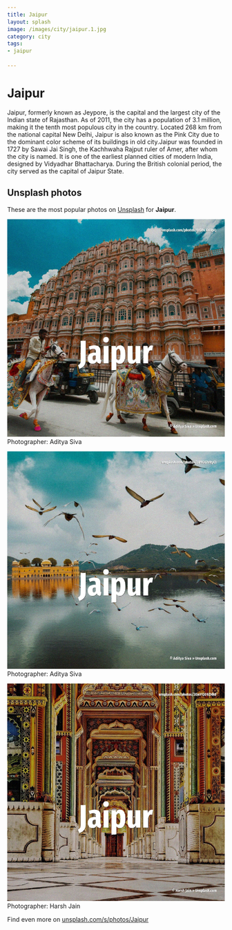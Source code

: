 ```yaml
---
title: Jaipur
layout: splash
image: /images/city/jaipur.1.jpg
category: city
tags:
- jaipur

---
```

# Jaipur

Jaipur, formerly known as Jeypore, is the capital and the largest city of the Indian state of  Rajasthan. As of 2011, the city has a population of 3.1 million, making it the tenth most populous city in the  country. Located 268 km  from the national capital New Delhi, Jaipur is also known as the Pink City due to  the dominant color scheme of its buildings in old city.Jaipur was founded in 1727 by Sawai Jai  Singh, the Kachhwaha Rajput ruler of Amer, after whom the city is named. It is one of the earliest planned cities of modern India, designed by Vidyadhar Bhattacharya. During the British colonial period, the city served as the capital of Jaipur State. 

 
## Unsplash photos
These are the most popular photos on [Unsplash](https://unsplash.com) for **Jaipur**.
 
![Jaipur](/images/city/jaipur.1.jpg)
Photographer:  Aditya Siva
 
![Jaipur](/images/city/jaipur.2.jpg)
Photographer:  Aditya Siva
 
![Jaipur](/images/city/jaipur.3.jpg)
Photographer:  Harsh Jain
 
Find even more on [unsplash.com/s/photos/Jaipur](https://unsplash.com/s/photos/Jaipur)
 
